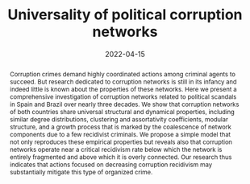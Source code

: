 ---
title: "Universality of political corruption networks"
authors:
- admin
- Bruno R. da Cunha
- Quentin S. Hanley
- Sebastian Goncalves
- Matjaž Perc
- Haroldo V. Ribeiro

date: "2022-04-15"
# doi: "10.1093/comnet/cny002"

# Schedule page publish date (NOT publication's date).
# publishDate: "2021-08-24T00:00:00Z"

# Publication type.
# Legend: 0 = Uncategorized; 1 = Conference paper; 2 = Journal article;
# 3 = Preprint / Working Paper; 4 = Report; 5 = Book; 6 = Book section;
# 7 = Thesis; 8 = Patent
publication_types: ["2"]

# Publication name and optional abbreviated publication name.
publication: ""
publication_short: ""

abstract: Corruption crimes demand highly coordinated actions among criminal agents to succeed. But research dedicated to corruption networks is still in its infancy and indeed little is known about the properties of these networks. Here we present a comprehensive investigation of corruption networks related to political scandals in Spain and Brazil over nearly three decades. We show that corruption networks of both countries share universal structural and dynamical properties, including similar degree distributions, clustering and assortativity coefficients, modular structure, and a growth process that is marked by the coalescence of network components due to a few recidivist criminals. We propose a simple model that not only reproduces these empirical properties but reveals also that corruption networks operate near a critical recidivism rate below which the network is entirely fragmented and above which it is overly connected. Our research thus indicates that actions focused on decreasing corruption recidivism may substantially mitigate this type of organized crime.

# Summary. An optional shortened abstract.
summary: Our results show that corruption networks share universal characteristics that are independent of social and cultural differences among countries.

tags:
- Corruption Networks
featured: false

# links:
# - name: ""
#   url: ""
url_pdf: /uploads/universality_of_political_corruption_networks.pdf
# url_code: ''
# url_dataset: ''
# url_poster: ''
# url_project: ''
# url_slides: ''
# url_source: ''
# url_video: ''

# Featured image
# To use, add an image named `featured.jpg/png` to your page's folder. 

image:
  placement: 4
  caption: "Political corruption networks"
  focal_point: "Smart"
  preview_only: false
  alt_text: Political corruption networks

# Associated Projects (optional).
#   Associate this publication with one or more of your projects.
#   Simply enter your project's folder or file name without extension.
#   E.g. `internal-project` references `content/project/internal-project/index.md`.
#   Otherwise, set `projects: []`.
#projects: []

# Slides (optional).
#   Associate this publication with Markdown slides.
#   Simply enter your slide deck's filename without extension.
#   E.g. `slides: "example"` references `content/slides/example/index.md`.
#   Otherwise, set `slides: ""`.
# slides: ""
---